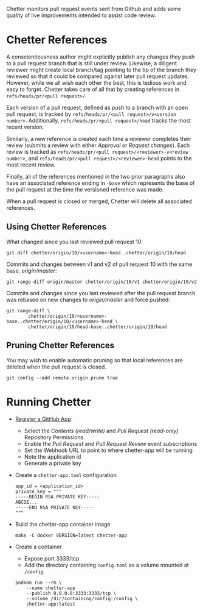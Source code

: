 Chetter monitors pull request events sent from Github and adds some quality of
live improvements intended to assist code review.

# Chetter References
A conscientiousness author might explicitly publish any changes they push to a
pull request branch that is still under review.  Likewise, a diligent reviewer
might create local branch/tag pointing to the tip of the branch they reviewed
so that it could be compared against later pull request updates.  However,
while we all wish each other the best, this is tedious work and easy to forget.
Chetter takes care of all that by creating references in
`refs/heads/pr/<pull request>/`.

Each version of a pull request, defined as push to a branch with an open pull
request, is tracked by `refs/heads/pr/<pull request>/v<version number>`.
Additionally, `refs/heads/pr/<pull request>/head` tracks the most recent version.

Similarly, a new reference is created each time a reviewer completes their
review (submits a review with either *Approval* or *Request changes*).  Each
review is tracked as `refs/heads/pr/<pull request>/<reviewer>-v<review number>`,
and `refs/heads/pr/<pull request>/<reviewer>-head` points to the most recent
review.

Finally, all of the references mentioned in the two prior paragraphs also have
an associated reference ending in `-base` which represents the base of the pull
request at the time the versioned reference was made.

When a pull request is closed or merged, Chetter will delete all associated
references.

## Using Chetter References
What changed since you last reviewed pull request 10:

    git diff chetter/origin/10/<username>-head..chetter/origin/10/head

Commits and changes between v1 and v2 of pull request 10 with the same
base, *origin/master*:

    git range-diff origin/master chetter/origin/10/v1 chetter/origin/10/v2

Commits and changes since you last reviewed after the pull request branch was
rebased on new changes to *origin/master* and force pushed:

    git range-diff \
            chetter/origin/10/<username>-base..chetter/origin/10/<username>-head \
            chetter/origin/10/head-base..chetter/origin/10/head

## Pruning Chetter References
You may wish to enable automatic pruning so that local references are deleted
when the pull request is closed.

    git config --add remote.origin.prune true

# Running Chetter
- [Register a GitHub App](
    https://docs.github.com/en/apps/creating-github-apps/registering-a-github-app/registering-a-github-app)
    - Select the *Contents (read/write)* and *Pull Request (read-only)* Repository Permissions
    - Enable the *Pull Request* and *Pull Request Review* event subscriptions
    - Set the Webhook URL to point to where chetter-app will be running
    - Note the application id
    - Generate a private key

- Create a `chetter-app.toml` configuration

    ```
    app_id = <application_id>
    private_key = """
    -----BEGIN RSA PRIVATE KEY-----
    ABCDE...
    -----END RSA PRIVATE KEY-----
    """
    ```

- Build the chetter-app container image

    ```
    make -C docker VERSION=latest chetter-app
    ```

- Create a container
    - Expose port 3333/tcp
    - Add the directory containing `config.toml` as a volume mounted at `/config`

    ```
    podman run --rm \
        --name chetter-app
        --publish 0.0.0.0:3333:3333/tcp \
        --volume /dir/containing/config:/config \
        chetter-app:latest
    ```
